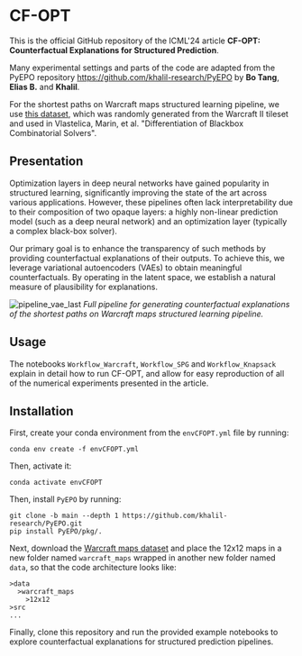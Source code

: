 # CF-OPT

This is the official GitHub repository of the ICML'24 article __CF-OPT: Counterfactual Explanations for Structured Prediction__. 

Many experimental settings and parts of the code are adapted from the PyEPO repository https://github.com/khalil-research/PyEPO by __Bo Tang__, __Elias B.__ and __Khalil__.

For the shortest paths on Warcraft maps structured learning pipeline, we use [this dataset](https://edmond.mpg.de/dataset.xhtml?persistentId=doi:10.17617/3.YJCQ5S), which was randomly generated from the Warcraft II tileset and used in Vlastelica, Marin, et al. "Differentiation of Blackbox Combinatorial Solvers".

## Presentation
Optimization layers in deep neural networks have gained popularity in structured learning, significantly improving the state of the art across various applications. However, these pipelines often lack interpretability due to their composition of two opaque layers: a highly non-linear prediction model (such as a deep neural network) and an optimization layer (typically a complex black-box solver).

Our primary goal is to enhance the transparency of such methods by providing counterfactual explanations of their outputs. To achieve this, we leverage variational autoencoders (VAEs) to obtain meaningful counterfactuals. By operating in the latent space, we establish a natural measure of plausibility for explanations.

![pipeline_vae_last](https://github.com/GermainVivierArdisson/CF-OPT/assets/102970346/ceb76aae-5f09-4513-8b7b-9a324ff74931)
*Full pipeline for generating counterfactual explanations of the shortest paths on Warcraft maps structured learning pipeline.*

## Usage

The notebooks `Workflow_Warcraft`, `Workflow_SPG` and `Workflow_Knapsack` explain in detail how to run CF-OPT, and allow for easy reproduction of all of the numerical experiments presented in the article.

## Installation

First, create your conda environment from the `envCFOPT.yml` file by running:

```
conda env create -f envCFOPT.yml
```

Then, activate it:

```
conda activate envCFOPT
```

Then, install `PyEPO` by running:

```
git clone -b main --depth 1 https://github.com/khalil-research/PyEPO.git
pip install PyEPO/pkg/.
```

Next, download the [Warcraft maps dataset](https://edmond.mpg.de/dataset.xhtml?persistentId=doi:10.17617/3.YJCQ5S) and place the 12x12 maps in a new folder named `warcraft_maps` wrapped in another new folder named `data`, so that the code architecture looks like:

```
>data
  >warcraft_maps
    >12x12
>src
...
```

Finally, clone this repository and run the provided example notebooks to explore counterfactual explanations for structured prediction pipelines.
